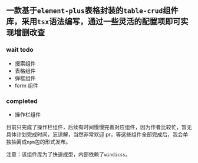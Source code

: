 ## 一款基于`element-plus`表格封装的`table-crud`组件库，采用`tsx`语法编写，通过一些灵活的配置项即可实现增删改查

### wait todo

- 搜索组件
- 表格组件
- 弹框组件
- form 组件

### completed

- 操作栏组件

目前只完成了操作栏组件，后续有时间慢慢完善对应组件，因为作者比较忙，暂无具体计划完成时间，忘谅解，当然非常欢迎 pr，等这些组件全部完成后，我会单独抽离成`npm`包的形式发布。

注意：该组件库为了快速成型，内部依赖了`windicss`。
